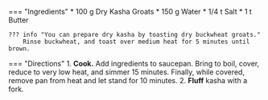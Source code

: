 === "Ingredients"
    * 100 g Dry Kasha Groats
    * 150 g Water
    * 1/4 t Salt
    * 1 t Butter

    ??? info "You can prepare dry kasha by toasting dry buckwheat groats."
        Rinse buckwheat, and toast over medium heat for 5 minutes until brown.

=== "Directions"
    1. **Cook.** Add ingredients to saucepan. Bring to boil, cover, reduce to very low heat, and simmer 15 minutes. Finally, while covered, remove pan from heat and let stand for 10 minutes.
    2. **Fluff** kasha with a fork.

[^bittman]:
    {{ cite.bittman_how_to_cook_everything }}
    "Cooking Grains, the Easy Way."
    451, 477-9.
